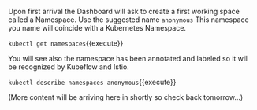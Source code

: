 Upon first arrival the Dashboard will ask to create a first working space called a Namespace. Use the suggested name `anonymous` This namespace you name will coincide with a Kubernetes Namespace.

`kubectl get namespaces`{{execute}}

You will see also the namespace has been annotated and labeled so it will be recognized by Kubeflow and Istio.

`kubectl describe namespaces anonymous`{{execute}}

(More content will be arriving here in shortly so check back tomorrow...)
